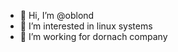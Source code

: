 - 👋 Hi, I’m @oblond
- 👀 I’m interested in linux systems
- 🌱 I’m working for dornach company

<!---
oblond/oblond is a ✨ special ✨ repository because its `README.md` (this file) appears on your GitHub profile.
You can click the Preview link to take a look at your changes.
--->
